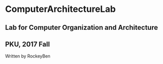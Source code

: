 # ComputerArchitectureLab
## Lab for Computer Organization and Architecture
## PKU, 2017 Fall
Written by RockeyBen